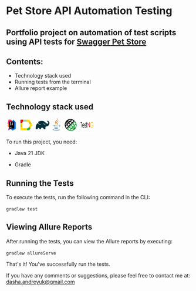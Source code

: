 # Pet Store API Automation Testing

## Portfolio project on automation of test scripts using API tests for [Swagger Pet Store](https://petstore.swagger.io/#/)

## Contents:
- Technology stack used
- Running tests from the terminal
- Allure report example

## Technology stack used

<img src="images/Intelij_IDEA.svg" alt="IDEA" width="6%" height="40"/> <img src="images/Allure_Report.svg" alt="Allure_Report" width="40" height="40"/> <img src="images/Gradle.svg" alt="Gradle" width="40" height="40"/> <img src="images/Java.svg" alt="Java" width="6%" height="40"/> <img src="images/RestAssured.svg" alt="RestAssured" width="40" height="40"/> <img src="images/testng.png" alt="testng" width="40" height="40"/>

To run this project, you need:

* Java 21 JDK

* Gradle

## Running the Tests

To execute the tests, run the following command in the CLI:

`gradlew test`

## Viewing Allure Reports

After running the tests, you can view the Allure reports by executing: 

`gradlew allureServe` 

That's it! You've successfully run the tests.

If you have any comments or suggestions, please feel free to contact me at: [dasha.andreyuk@gmail.com](dasha.andreyuk@gmail.com)

